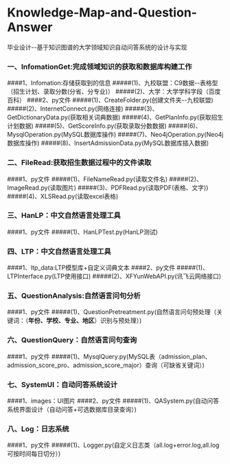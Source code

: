 # Knowledge-Map-and-Question-Answer
毕业设计--基于知识图谱的大学领域知识自动问答系统的设计与实现
### 一、InfomationGet:完成领域知识的获取和数据库构建工作
####1、Infomation:存储获取到的信息
#####(1)、九校联盟：C9数据--表格型（招生计划、录取分数(分省、分专业)）
#####(2)、大学：大学学科字段（百度百科）
####2、py文件
#####(1)、CreateFolder.py(创建文件夹--九校联盟)
#####(2)、InternetConnect.py(网络连接)
#####(3)、GetDictionaryData.py(获取相关词典数据)
#####(4)、GetPlanInfo.py(获取招生计划数据)
#####(5)、GetScoreInfo.py(获取录取分数数据)
#####(6)、MysqlOperation.py(MySQL数据库操作)
#####(7)、Neo4jOperation.py(Neo4j数据库操作)
#####(8)、InsertAdmissionData.py(MySQL数据库插入数据)
### 二、FileRead:获取招生数据过程中的文件读取
####1、py文件
#####(1)、FileNameRead.py(读取文件名)
#####(2)、ImageRead.py(读取图片)
#####(3)、PDFRead.py(读取PDF(表格、文字))
#####(4)、XLSRead.py(读取excel表格)
### 三、HanLP：中文自然语言处理工具
####1、py文件
#####(1)、HanLPTest.py(HanLP测试)
### 四、LTP：中文自然语言处理工具
####1、ltp_data:LTP模型库+自定义词典文本
####2、py文件
#####(1)、LTPInterface.py(LTP使用接口)
#####(2)、XFYunWebAPI.py(讯飞云网络接口)
### 五、QuestionAnalysis:自然语言问句分析
####1、py文件
#####(1)、QuestionPretreatment.py(自然语言问句预处理（关键词：（**年份、学校、专业、地区**）识别与预处理）)
### 六、QuestionQuery：自然语言问句查询
####1、py文件
#####(1)、MysqlQuery.py(MySQL表（admission_plan、admission_score_pro、admission_score_major）查询（可缺省关键词）)
### 七、SystemUI：自动问答系统设计
####1、images：UI图片
####2、py文件
#####(1)、QASystem.py(自动问答系统界面设计（自动问答+可选数据库目录查询）)
### 八、Log：日志系统
####1、py文件
#####(1)、Logger.py(自定义日志类（all.log+error.log,all.log可按时间每日切分）)
